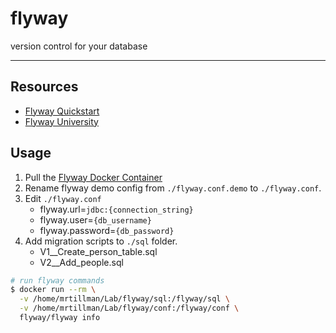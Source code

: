 # flyway

version control for your database

---

## Resources

- [Flyway Quickstart](https://flywaydb.org/documentation/getstarted/firststeps/commandline)
- [Flyway University](https://www.red-gate.com/hub/university/courses/flyway/getting-started-with-flyway)

## Usage 

1. Pull the [Flyway Docker Container](https://hub.docker.com/r/flyway/flyway/)
2. Rename flyway demo config from `./flyway.conf.demo` to `./flyway.conf`.
3. Edit `./flyway.conf`
    - flyway.url=`jdbc:{connection_string}`
    - flyway.user=`{db_username}`
    - flyway.password=`{db_password}`
4. Add migration scripts to `./sql` folder.
    - V1__Create_person_table.sql
    - V2__Add_people.sql

```sh
# run flyway commands
$ docker run --rm \
  -v /home/mrtillman/Lab/flyway/sql:/flyway/sql \
  -v /home/mrtillman/Lab/flyway/conf:/flyway/conf \
  flyway/flyway info
```
